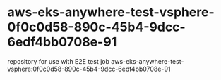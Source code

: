 # aws-eks-anywhere-test-vsphere-0f0c0d58-890c-45b4-9dcc-6edf4bb0708e-91
repository for use with E2E test job aws-eks-anywhere-test-vsphere:0f0c0d58-890c-45b4-9dcc-6edf4bb0708e-91
